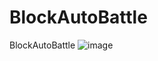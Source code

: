 # BlockAutoBattle
BlockAutoBattle
![image](https://github.com/user-attachments/assets/737ce408-7a11-4cf7-86f3-b8b84ed43fe6)



